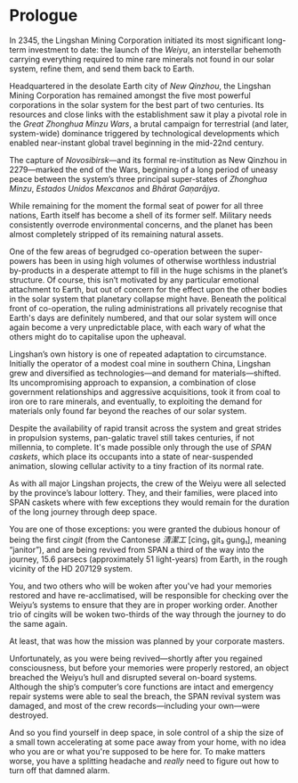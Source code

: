 # Prologue

In 2345, the Lingshan Mining Corporation initiated its most significant long-term investment to date: the launch of the _Weiyu_, an interstellar behemoth carrying everything required to mine rare minerals not found in our solar system, refine them, and send them back to Earth.

Headquartered in the desolate Earth city of _New Qinzhou_, the Lingshan Mining Corporation has remained amongst the five most powerful corporations in the solar system for the best part of two centuries. Its resources and close links with the establishment saw it play a pivotal role in the _Great Zhonghua Minzu Wars_, a brutal campaign for terrestrial (and later, system-wide) dominance triggered by technological developments which enabled near-instant global travel beginning in the mid-22nd century.

The capture of _Novosibirsk_—and its formal re-institution as New Qinzhou in 2279—marked the end of the Wars, beginning of a long period of uneasy peace between the system’s three principal super-states of _Zhonghua Minzu_, _Estados Unidos Mexcanos_ and _Bhārat Gaṇarājya_.

While remaining for the moment the formal seat of power for all three nations, Earth itself has become a shell of its former self. Military needs consistently overrode environmental concerns, and the planet has been almost completely stripped of its remaining natural assets.

One of the few areas of begrudged co-operation between the super-powers has been in using high volumes of otherwise worthless industrial by-products in a desperate attempt to fill in the huge schisms in the planet’s structure. Of course, this isn’t motivated by any particular emotional attachment to Earth, but out of concern for the effect upon the other bodies in the solar system that planetary collapse might have. Beneath the political front of co-operation, the ruling administrations all privately recognise that Earth's days are definitely numbered, and that our solar system will once again become a very unpredictable place, with each wary of what the others might do to capitalise upon the upheaval.

Lingshan’s own history is one of repeated adaptation to circumstance. Initially the operator of a modest coal mine in southern China, Lingshan grew and diversified as technologies—and demand for materials—shifted. Its uncompromising approach to expansion, a combination of close government relationships and aggressive acquisitions, took it from coal to iron ore to rare minerals, and eventually, to exploiting the demand for materials only found far beyond the reaches of our solar system. 

Despite the availability of rapid transit across the system and great strides in propulsion systems, pan-galatic travel still takes centuries, if not millennia, to complete. It's made possible only through the use of _SPAN caskets_, which place its occupants into a state of near-suspended animation, slowing cellular activity to a tiny fraction of its normal rate.

As with all major Lingshan projects, the crew of the Weiyu were all selected by the province’s labour lottery. They, and their families, were placed into SPAN caskets where with few exceptions they would remain for the duration of the long journey through deep space.

You are one of those exceptions: you were granted the dubious honour of being the first _cingit_ (from the Cantonese _清潔工_ [cing₁ git₃ gung₁], meaning “janitor”), and are being revived from SPAN a third of the way into the journey, 15.6 parsecs (approximately 51 light-years) from Earth, in the rough vicinity of the HD 207129 system.

You, and two others who will be woken after you've had your memories restored and have re-acclimatised, will be responsible for checking over the Weiyu’s systems to ensure that they are in proper working order. Another trio of cingits will be woken two-thirds of the way through the journey to do the same again.

At least, that was how the mission was planned by your corporate masters.

Unfortunately, as you were being revived—shortly after you regained consciousness, but before your memories were properly restored, an object breached the Weiyu’s hull and disrupted several on-board systems. Although the ship’s computer’s core functions are intact and emergency repair systems were able to seal the breach, the SPAN revival system was damaged, and most of the crew records—including your own—were destroyed.

And so you find yourself in deep space, in sole control of a ship the size of a small town accelerating at some pace away from your home, with no idea who you are or what you're supposed to be here for. To make matters worse, you have a splitting headache and _really_ need to figure out how to turn off that damned alarm.
